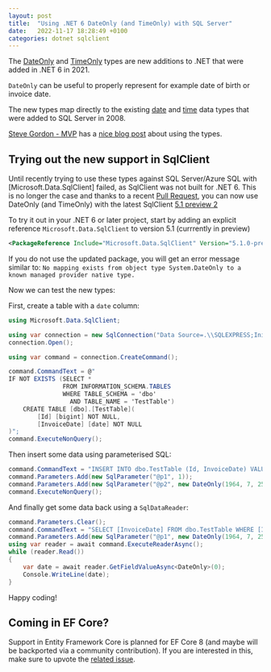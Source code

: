 ```yaml
---
layout: post
title:  "Using .NET 6 DateOnly (and TimeOnly) with SQL Server"
date:   2022-11-17 18:28:49 +0100
categories: dotnet sqlclient
---
```

The [DateOnly](https://learn.microsoft.com/dotnet/api/system.dateonly?WT.mc_id=DT-MVP-402515) and [TimeOnly](https://learn.microsoft.com/en-us/dotnet/api/system.timeonly?WT.mc_id=DT-MVP-402515) types are new additions to .NET that were added in .NET 6 in 2021.

`DateOnly` can be useful to properly represent for example date of birth or invoice date.

The new types map directly to the existing [date](https://learn.microsoft.com/en-us/sql/t-sql/data-types/date-transact-sql?WT.mc_id=DT-MVP-402515) and [time](https://learn.microsoft.com/en-us/sql/t-sql/data-types/time-transact-sql?WT.mc_id=DT-MVP-402515) data types that were added to SQL Server in 2008.

[Steve Gordon - MVP](https://twitter.com/stevejgordon) has a [nice blog post](https://www.stevejgordon.co.uk/using-dateonly-and-timeonly-in-dotnet-6) about using the types.

## Trying out the new support in SqlClient

Until recently trying to use these types against SQL Server/Azure SQL with [Microsoft.Data.SqlClient] failed, as SqlClient was not built for .NET 6. This  is no longer the case and thanks to a recent [Pull Request](https://github.com/dotnet/SqlClient/pull/1813), you can now use DateOnly (and TimeOnly) with the latest SqlClient [5.1 preview 2](https://www.nuget.org/packages/Microsoft.Data.SqlClient/5.1.0-preview2.22314.2)

To try it out in your .NET 6 or later project, start by adding an explicit reference `Microsoft.Data.SqlClient` to version 5.1 (currrently in preview)

```xml
<PackageReference Include="Microsoft.Data.SqlClient" Version="5.1.0-preview2.22314.2" />
```

If you do not use the updated package, you will get an error message similar to: `No mapping exists from object type System.DateOnly to a known managed provider native type.`

Now we can test the new types:

First, create a table with a `date` column:

```c#
using Microsoft.Data.SqlClient;

using var connection = new SqlConnection("Data Source=.\\SQLEXPRESS;Initial Catalog=DateOnlyTest;Integrated Security=true;Encrypt=False");
connection.Open();

using var command = connection.CreateCommand();

command.CommandText = @"
IF NOT EXISTS (SELECT * 
               FROM INFORMATION_SCHEMA.TABLES 
               WHERE TABLE_SCHEMA = 'dbo' 
                 AND TABLE_NAME = 'TestTable') 
    CREATE TABLE [dbo].[TestTable](
	    [Id] [bigint] NOT NULL,
	    [InvoiceDate] [date] NOT NULL
)";
command.ExecuteNonQuery();
```

Then insert some data using parameterised SQL:

```c#
command.CommandText = "INSERT INTO dbo.TestTable (Id, InvoiceDate) VALUES (@p1, @p2)";
command.Parameters.Add(new SqlParameter("@p1", 1));
command.Parameters.Add(new SqlParameter("@p2", new DateOnly(1964, 7, 25)));
command.ExecuteNonQuery();
```

And finally get some data back using a `SqlDataReader`:

```c#
command.Parameters.Clear();
command.CommandText = "SELECT [InvoiceDate] FROM dbo.TestTable WHERE [InvoiceDate] = @p1";
command.Parameters.Add(new SqlParameter("@p1", new DateOnly(1964, 7, 25)));
using var reader = await command.ExecuteReaderAsync();
while (reader.Read())
{
    var date = await reader.GetFieldValueAsync<DateOnly>(0);
    Console.WriteLine(date);
}
```

Happy coding!

## Coming in EF Core?

Support in Entity Framework Core is planned for EF Core 8 (and maybe will be backported via a community contribution). If you are interested in this, make sure to upvote the [related issue](https://github.com/dotnet/efcore/issues/24507).
